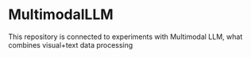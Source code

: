 # MultimodalLLM

This repository is connected to experiments with Multimodal LLM, what combines visual+text data processing
